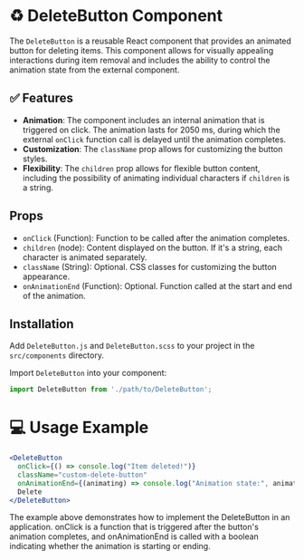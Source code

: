 # :recycle: DeleteButton Component

The `DeleteButton` is a reusable React component that provides an animated button for deleting items. This component allows for visually appealing interactions during item removal and includes the ability to control the animation state from the external component.

## :white_check_mark: Features

- **Animation**: The component includes an internal animation that is triggered on click. The animation lasts for 2050 ms, during which the external `onClick` function call is delayed until the animation completes.
- **Customization**: The `className` prop allows for customizing the button styles.
- **Flexibility**: The `children` prop allows for flexible button content, including the possibility of animating individual characters if `children` is a string.

## Props

- `onClick` (Function): Function to be called after the animation completes.
- `children` (node): Content displayed on the button. If it's a string, each character is animated separately.
- `className` (String): Optional. CSS classes for customizing the button appearance.
- `onAnimationEnd` (Function): Optional. Function called at the start and end of the animation.

## Installation

Add `DeleteButton.js` and `DeleteButton.scss` to your project in the `src/components` directory.

Import `DeleteButton` into your component:

```jsx
import DeleteButton from './path/to/DeleteButton';
```

# :computer: Usage Example

```jsx
<DeleteButton 
  onClick={() => console.log("Item deleted!")}
  className="custom-delete-button"
  onAnimationEnd={(animating) => console.log("Animation state:", animating)}>
  Delete
</DeleteButton>
```
The example above demonstrates how to implement the DeleteButton in an application. onClick is a function that is triggered after the button's animation completes, and onAnimationEnd is called with a boolean indicating whether the animation is starting or ending.
